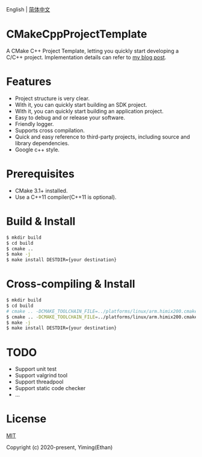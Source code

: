English | [简体中文](./README.cn.md)

# CMakeCppProjectTemplate

A CMake C++ Project Template, letting you quickly start developing a C/C++ project. Implementation details can refer to [my blog post](https://mp.weixin.qq.com/s/mVnx3oua21De7zOtG1Mhvw).

# Features

- Project structure is very clear.
- With it, you can quickly start building an SDK project.
- With it, you can quickly start building an application project.
- Easy to debug and or release your software.
- Friendly logger.
- Supports cross compilation.
- Quick and easy reference to third-party projects, including source and library dependencies.
- Google c++ style.

# Prerequisites

- CMake 3.1+ installed.
- Use a C++11 compiler(C++11 is optional).

# Build & Install

```bash
$ mkdir build
$ cd build
$ cmake ..
$ make -j
$ make install DESTDIR={your destination}
```

# Cross-compiling & Install

```bash
$ mkdir build
$ cd build
# cmake .. -DCMAKE_TOOLCHAIN_FILE=../platforms/linux/arm.himix200.cmake
$ cmake .. -DCMAKE_TOOLCHAIN_FILE=../platforms/linux/arm.himix200.cmake -DTOOLCHAIN_ROOTDIR={your toolchain directory}/arm-himix200-linux
$ make -j
$ make install DESTDIR={your destination}
```

# TODO

- Support unit test
- Support valgrind tool
- Support threadpool
- Support static code checker
- ...

# License

[MIT](http://opensource.org/licenses/MIT)

Copyright (c) 2020-present, Yiming(Ethan)
